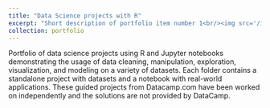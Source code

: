 ```yaml
---
title: "Data Science projects with R"
excerpt: "Short description of portfolio item number 1<br/><img src='/images/500x300.png'>"
collection: portfolio
---
```


Portfolio of data science projects using R and Jupyter notebooks demonstrating the usage of data cleaning, manipulation, exploration, visualization, and modeling on a variety of datasets. Each folder contains a standalone project with datasets and a notebook with real-world applications. These guided projects from Datacamp.com have been worked on independently and the solutions are not provided by DataCamp.
